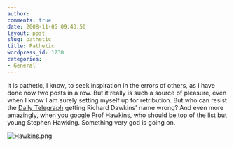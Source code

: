 ```yaml
---
author:
comments: true
date: 2008-11-05 09:43:50
layout: post
slug: pathetic
title: Pathetic
wordpress_id: 1230
categories:
- General
---
```


It is pathetic, I know, to seek inspiration in the errors of others, as I have done now two posts in a row. But it really is such a source of pleasure, even when I know I am surely setting myself up for retribution. But who can resist the [Daily Telegraph](http://www.telegraph.co.uk/news/3255972/Harry-Potter-fails-to-cast-spell-over-Professor-Richard-Dawkins.html) getting Richard Dawkins' name wrong? And even more amazingly, when you google Prof Hawkins, who should be top of the list but young Stephen Hawking. Something very god is going on.

  


  ![Hawkins.png](/uploads/2008/11/hawkins.png)  

